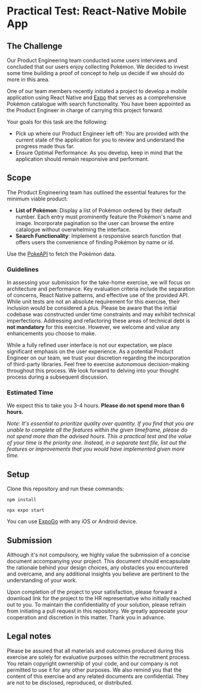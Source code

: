 # Practical Test: React-Native Mobile App

## The Challenge

Our Product Engineering team conducted some users interviews and concluded that our users enjoy collecting Pokémon. We decided to invest some time building a proof of concept to help us decide if we should do more in this area.

One of our team members recently initiated a project to develop a mobile application using React Native and [Expo](https://expo.dev/) that serves as a comprehensive Pokémon catalogue with search functionality. You have been appointed as the Product Engineer in charge of carrying this project forward.

Your goals for this task are the following:

 - Pick up where our Product Engineer left off: You are provided with the current state of the application for you to review and understand the progress made thus far.
 - Ensure Optimal Performance: As you develop, keep in mind that the application should remain responsive and performant.

## Scope

The Product Engineering team has outlined the essential features for the minimum viable product:

- **List of Pokémon**: Display a list of Pokémon ordered by their default number. Each entry must prominently feature the Pokémon's name and image. Incorporate pagination so the user can browse the entire catalogue without overwhelming the interface.
- **Search Functionality**: Implement a responsive search function that offers users the convenience of finding Pokémon by name or id.

Use the [PokeAPI](https://pokeapi.co/docs/v2) to fetch the Pokémon data.

### Guidelines

In assessing your submission for the take-home exercise, we will focus on architecture and performance. Key evaluation criteria include the separation of concerns, React Native patterns, and effective use of the provided API. While unit tests are not an absolute requirement for this exercise, their inclusion would be considered a plus. Please be aware that the initial codebase was constructed under time constraints and may exhibit technical imperfections. Addressing and refactoring these areas of technical debt is **not mandatory** for this exercise. However, we welcome and value any enhancements you choose to make.

While a fully refined user interface is not our expectation, we place significant emphasis on the user experience. As a potential Product Engineer on our team, we trust your discretion regarding the incorporation of third-party libraries. Feel free to exercise autonomous decision-making throughout this process. We look forward to delving into your thought process during a subsequent discussion.

### Estimated Time

We expect this to take you 3-4 hours. **Please do not spend more than 6 hours.**

*Note: It's essential to prioritize quality over quantity. If you find that you are unable to complete all the features within the given timeframe, please do not spend more than the advised hours. This a practical test and the value of your time is the priority one. Instead, in a separate text file, list out the features or improvements that you would have implemented given more time.*

## Setup
Clone this repository and run these commands:

`npm install`

`npx expo start`
 
You can use [ExpoGo](https://docs.expo.dev/get-started/expo-go/) with any iOS or Android device.

## Submission

Although it's not compulsory, we highly value the submission of a concise document accompanying your project. This document should encapsulate the rationale behind your design choices, any obstacles you encountered and overcame, and any additional insights you believe are pertinent to the understanding of your work.

Upon completion of the project to your satisfaction, please forward a download link for the project to the HR representative who initially reached out to you. To maintain the confidentiality of your solution, please refrain from initiating a pull request in this repository. We greatly appreciate your cooperation and discretion in this matter. Thank you in advance.

## Legal notes

Please be assured that all materials and outcomes produced during this exercise are solely for evaluative purposes within the recruitment process. You retain copyright ownership of your code, and our company is not permitted to use it for any other purposes. We also remind you that the content of this exercise and any related documents are confidential. They are not to be disclosed, reproduced, or distributed.
